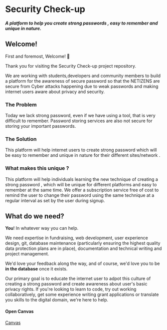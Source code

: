# Security Check-up

***A platform to help you create strong passwords , easy to remember and unique in nature.***

## Welcome!

First and foremost, Welcome! :tada:

Thank you for visiting the Security Check-up project repository.    

We are working with students,developers and community members to build a platform for the awareness of secure password so that the NETIZENS are secure from Cyber attacks happening due to weak passwords and making internet users aware about privacy and security.

### The Problem
Today we lack strong password, even if we have using a tool, that is very difficult to remember. Password storing services are also not secure for storing your important passwords.

### The Solution
This platform will help internet users to create strong password which will be easy to remember and unique in nature for their different sites/network .

### What makes this unique ?
This platform will help individuals learning the new technique of creating a strong password , which will be unique for different platforms and easy to remember at the same time. We offer a subscription service free of cost to remind the user to change their password using the same technique at a regular interval as set by the user during signup.

## What do we need?

**You**! In whatever way you can help.

We need expertise in fundraising, web development, user experience design, git, database maintenance (particularly ensuring the highest quality data protection plans are in place), documentation and technical writing and project management.

We'd love your feedback along the way, and of course, we'd love you to be **in the database** once it exists.

Our primary goal is to educate the internet user to adpot this culture of creating a strong password and create awareness about user's basic privacy rights. If you're looking to learn to code, try out working collaboratively, get some experience writing grant applications or translate you skills to the digital domain, we're here to help.

#### Open Canvas

[Canvas](https://docs.google.com/presentation/d/1J0igZlQGJZFdejgpmOxvQDD3PCRMvcebKTKv-4Bb93I/edit?usp=sharing)


